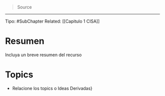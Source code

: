 > Source
--- 

Tipo: #SubChapter
Related: [[Capitulo 1 CISA]]
# Resumen
Incluya un breve resumen del recurso
# Topics
* Relacione los topics o Ideas Derivadas}